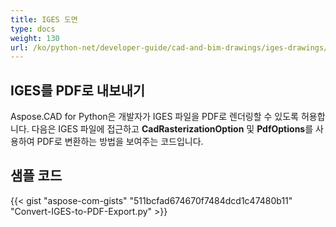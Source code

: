 ```yaml
---
title: IGES 도면
type: docs
weight: 130
url: /ko/python-net/developer-guide/cad-and-bim-drawings/iges-drawings/
---
```


## **IGES를 PDF로 내보내기**

Aspose.CAD for Python은 개발자가 IGES 파일을 PDF로 렌더링할 수 있도록 허용합니다. 다음은 IGES 파일에 접근하고 **CadRasterizationOption** 및 **PdfOptions**를 사용하여 PDF로 변환하는 방법을 보여주는 코드입니다.

## 샘플 코드

{{< gist "aspose-com-gists" "511bcfad674670f7484dcd1c47480b11" "Convert-IGES-to-PDF-Export.py" >}}
